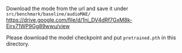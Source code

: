 Download the mode from the url and save it under `src/benchmark/baseline/audioMAE/`
https://drive.google.com/file/d/1ni_DV4dRf7GxM8k-Eirx71WP9Gg89wwu/view

Please download the model checkpoint and put `pretrained.pth` in this directory.